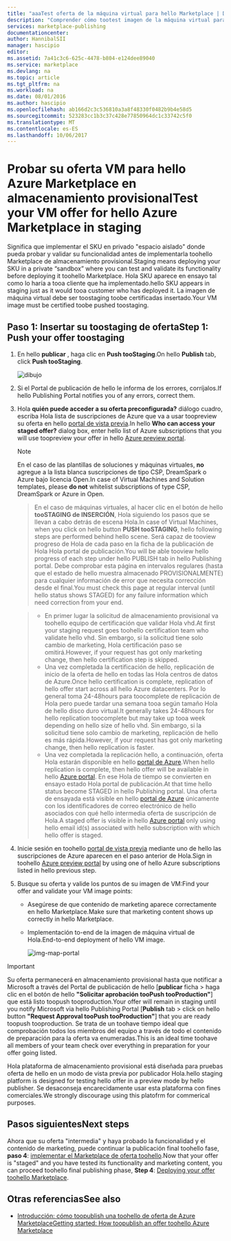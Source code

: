 ```yaml
---
title: "aaaTest oferta de la máquina virtual para hello Marketplace | Documentos de Microsoft"
description: "Comprender cómo tootest imagen de la máquina virtual para hello Azure Marketplace."
services: marketplace-publishing
documentationcenter: 
author: HannibalSII
manager: hascipio
editor: 
ms.assetid: 7a41c3c6-625c-4478-b804-e124dee89040
ms.service: marketplace
ms.devlang: na
ms.topic: article
ms.tgt_pltfrm: na
ms.workload: na
ms.date: 08/01/2016
ms.author: hascipio
ms.openlocfilehash: ab166d2c3c536810a3a8f48330f0482b9b4e58d5
ms.sourcegitcommit: 523283cc1b3c37c428e77850964dc1c33742c5f0
ms.translationtype: MT
ms.contentlocale: es-ES
ms.lasthandoff: 10/06/2017
---
```

# <a name="test-your-vm-offer-for-hello-azure-marketplace-in-staging"></a><span data-ttu-id="069df-103">Probar su oferta VM para hello Azure Marketplace en almacenamiento provisional</span><span class="sxs-lookup"><span data-stu-id="069df-103">Test your VM offer for hello Azure Marketplace in staging</span></span>
<span data-ttu-id="069df-104">Significa que implementar el SKU en privado "espacio aislado" donde pueda probar y validar su funcionalidad antes de implementarla toohello Marketplace de almacenamiento provisional.</span><span class="sxs-lookup"><span data-stu-id="069df-104">Staging means deploying your SKU in a private “sandbox” where you can test and validate its functionality before deploying it toohello Marketplace.</span></span> <span data-ttu-id="069df-105">Hola SKU aparece en ensayo tal como lo haría a tooa cliente que ha implementado.</span><span class="sxs-lookup"><span data-stu-id="069df-105">hello SKU appears in staging just as it would tooa customer who has deployed it.</span></span> <span data-ttu-id="069df-106">La imagen de máquina virtual debe ser toostaging toobe certificadas insertado.</span><span class="sxs-lookup"><span data-stu-id="069df-106">Your VM image must be certified toobe pushed toostaging.</span></span>

## <a name="step-1-push-your-offer-toostaging"></a><span data-ttu-id="069df-107">Paso 1: Insertar su toostaging de oferta</span><span class="sxs-lookup"><span data-stu-id="069df-107">Step 1: Push your offer toostaging</span></span>
1. <span data-ttu-id="069df-108">En hello **publicar** , haga clic en **Push tooStaging**.</span><span class="sxs-lookup"><span data-stu-id="069df-108">On hello **Publish** tab, click **Push tooStaging**.</span></span>
   
    ![dibujo](media/marketplace-publishing-vm-image-test-in-staging/vm-image-push-to-staging.png)
2. <span data-ttu-id="069df-110">Si el Portal de publicación de hello le informa de los errores, corríjalos.</span><span class="sxs-lookup"><span data-stu-id="069df-110">If hello Publishing Portal notifies you of any errors, correct them.</span></span>
3. <span data-ttu-id="069df-111">Hola **quién puede acceder a su oferta preconfigurada?** diálogo cuadro, escriba Hola lista de suscripciones de Azure que va a usar toopreview su oferta en hello [portal de vista previa](https://portal.azure.com).</span><span class="sxs-lookup"><span data-stu-id="069df-111">In hello **Who can access your staged offer?** dialog box, enter hello list of Azure subscriptions that you will use toopreview your offer in hello [Azure preview portal](https://portal.azure.com).</span></span>
   
   > [!NOTE]
   > <span data-ttu-id="069df-112">En el caso de las plantillas de soluciones y máquinas virtuales, **no** agregue a la lista blanca suscripciones de tipo CSP, DreamSpark o Azure bajo licencia Open.</span><span class="sxs-lookup"><span data-stu-id="069df-112">In case of Virtual Machines and Solution templates, please **do not** whitelist subscriptions of type CSP, DreamSpark or Azure in Open.</span></span>
   > 
   > 

    > <span data-ttu-id="069df-113">En el caso de máquinas virtuales, al hacer clic en el botón de hello **tooSTAGING de INSERCIÓN**, Hola siguiendo los pasos que se llevan a cabo detrás de escena Hola.</span><span class="sxs-lookup"><span data-stu-id="069df-113">In case of Virtual Machines, when you click on hello button **PUSH tooSTAGING**, hello following steps are performed behind hello scene.</span></span> <span data-ttu-id="069df-114">Será capaz de tooview progreso de Hola de cada paso en la ficha de la publicación de Hola Hola portal de publicación.</span><span class="sxs-lookup"><span data-stu-id="069df-114">You will be able tooview hello progress of each step under hello PUBLISH tab in hello Publishing portal.</span></span> <span data-ttu-id="069df-115">Debe comprobar esta página en intervalos regulares (hasta que el estado de hello muestra almacenado PROVISIONALMENTE) para cualquier información de error que necesita corrección desde el final.</span><span class="sxs-lookup"><span data-stu-id="069df-115">You must check this page at regular interval (until hello status shows STAGED) for any failure information which need correction from your end.</span></span>

    > - <span data-ttu-id="069df-116">En primer lugar la solicitud de almacenamiento provisional va toohello equipo de certificación que validar Hola vhd.</span><span class="sxs-lookup"><span data-stu-id="069df-116">At first your staging request goes toohello certification team who validate hello vhd.</span></span> <span data-ttu-id="069df-117">Sin embargo, si la solicitud tiene solo cambio de marketing, Hola certificación paso se omitirá.</span><span class="sxs-lookup"><span data-stu-id="069df-117">However, if your request has got only marketing change, then hello certification step is skipped.</span></span>
    > - <span data-ttu-id="069df-118">Una vez completada la certificación de hello, replicación de inicio de la oferta de hello en todas las Hola centros de datos de Azure.</span><span class="sxs-lookup"><span data-stu-id="069df-118">Once hello certification is complete, replication of hello offer start across all hello Azure datacenters.</span></span> <span data-ttu-id="069df-119">Por lo general toma 24-48hours para toocomplete de replicación de Hola pero puede tardar una semana tooa según tamaño Hola de hello disco duro virtual.</span><span class="sxs-lookup"><span data-stu-id="069df-119">It generally takes 24-48hours for hello replication toocomplete but may take up tooa week depending on hello size of hello vhd.</span></span> <span data-ttu-id="069df-120">Sin embargo, si la solicitud tiene solo cambio de marketing, replicación de hello es más rápida.</span><span class="sxs-lookup"><span data-stu-id="069df-120">However, if your request has got only marketing change, then hello replication is faster.</span></span>
    > - <span data-ttu-id="069df-121">Una vez completada la replicación hello, a continuación, oferta Hola estarán disponible en hello [portal de Azure](http:/portal.azure.com).</span><span class="sxs-lookup"><span data-stu-id="069df-121">When hello replication is complete, then hello offer will be available in hello [Azure portal](http:/portal.azure.com).</span></span> <span data-ttu-id="069df-122">En ese Hola de tiempo se convierten en ensayo estado Hola portal de publicación.</span><span class="sxs-lookup"><span data-stu-id="069df-122">At that time hello status become STAGED in hello Publishing portal.</span></span> <span data-ttu-id="069df-123">Una oferta de ensayada está visible en hello [portal de Azure](http:/portal.azure.com) únicamente con los identificadores de correo electrónico de hello asociados con qué hello intermedia oferta de suscripción de Hola.</span><span class="sxs-lookup"><span data-stu-id="069df-123">A staged offer is visible in hello [Azure portal](http:/portal.azure.com) only using hello email id(s) associated with hello subscription with which hello offer is staged.</span></span>

1. <span data-ttu-id="069df-124">Inicie sesión en toohello [portal de vista previa](https://portal.azure.com) mediante uno de hello las suscripciones de Azure aparecen en el paso anterior de Hola.</span><span class="sxs-lookup"><span data-stu-id="069df-124">Sign in toohello [Azure preview portal](https://portal.azure.com) by using one of hello Azure subscriptions listed in hello previous step.</span></span>
2. <span data-ttu-id="069df-125">Busque su oferta y valide los puntos de su imagen de VM:</span><span class="sxs-lookup"><span data-stu-id="069df-125">Find your offer and validate your VM image points:</span></span>
   
   * <span data-ttu-id="069df-126">Asegúrese de que contenido de marketing aparece correctamente en hello Marketplace.</span><span class="sxs-lookup"><span data-stu-id="069df-126">Make sure that marketing content shows up correctly in hello Marketplace.</span></span>
   * <span data-ttu-id="069df-127">Implementación to-end de la imagen de máquina virtual de Hola.</span><span class="sxs-lookup"><span data-stu-id="069df-127">End-to-end deployment of hello VM image.</span></span>
     
      ![img-map-portal](media/marketplace-publishing-push-to-staging/pubportal-mapping-azure-portal.jpg)

> [!IMPORTANT]
> <span data-ttu-id="069df-129">Su oferta permanecerá en almacenamiento provisional hasta que notificar a Microsoft a través del Portal de publicación de hello [**publicar** ficha > haga clic en el botón de hello **"Solicitar aprobación tooPush tooProduction"**] que está listo toopush tooproduction.</span><span class="sxs-lookup"><span data-stu-id="069df-129">Your offer will remain in staging until you notify Microsoft via hello Publishing Portal [**Publish** tab > click on hello button **"Request Approval tooPush tooProduction"**] that you are ready toopush tooproduction.</span></span> <span data-ttu-id="069df-130">Se trata de un toohave tiempo ideal que comprobación todos los miembros del equipo a través de todo el contenido de preparación para la oferta va enumeradas.</span><span class="sxs-lookup"><span data-stu-id="069df-130">This is an ideal time toohave all members of your team check over everything in preparation for your offer going listed.</span></span>
> 
> <span data-ttu-id="069df-131">Hola plataforma de almacenamiento provisional está diseñada para pruebas oferta de hello en un modo de vista previa por publicador Hola.</span><span class="sxs-lookup"><span data-stu-id="069df-131">hello staging platform is designed for testing hello offer in a preview mode by hello publisher.</span></span> <span data-ttu-id="069df-132">Se desaconseja encarecidamente usar esta plataforma con fines comerciales.</span><span class="sxs-lookup"><span data-stu-id="069df-132">We strongly discourage using this platofrm for commerical purposes.</span></span>
> 
> 

## <a name="next-steps"></a><span data-ttu-id="069df-133">Pasos siguientes</span><span class="sxs-lookup"><span data-stu-id="069df-133">Next steps</span></span>
<span data-ttu-id="069df-134">Ahora que su oferta "intermedia" y haya probado la funcionalidad y el contenido de marketing, puede continuar la publicación final toohello fase, **paso 4**: [implementar el Marketplace de oferta toohello](marketplace-publishing-push-to-production.md).</span><span class="sxs-lookup"><span data-stu-id="069df-134">Now that your offer is "staged" and you have tested its functionality and marketing content, you can proceed toohello final publishing phase, **Step 4**: [Deploying your offer toohello Marketplace](marketplace-publishing-push-to-production.md).</span></span>

## <a name="see-also"></a><span data-ttu-id="069df-135">Otras referencias</span><span class="sxs-lookup"><span data-stu-id="069df-135">See also</span></span>
* [<span data-ttu-id="069df-136">Introducción: cómo toopublish una toohello de oferta de Azure Marketplace</span><span class="sxs-lookup"><span data-stu-id="069df-136">Getting started: How toopublish an offer toohello Azure Marketplace</span></span>](marketplace-publishing-getting-started.md)

